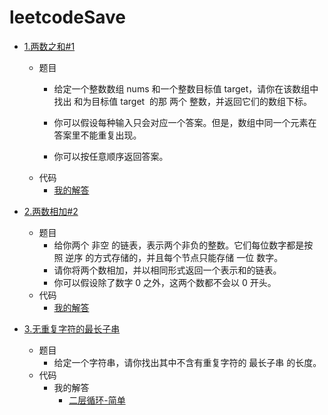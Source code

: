 # leetcodeSave

- [1.两数之和#1](https://leetcode-cn.com/problems/two-sum/)
    - 题目
        - 给定一个整数数组 nums 和一个整数目标值 target，请你在该数组中找出 和为目标值 target  的那 两个 整数，并返回它们的数组下标。

        - 你可以假设每种输入只会对应一个答案。但是，数组中同一个元素在答案里不能重复出现。

        - 你可以按任意顺序返回答案。
    - 代码
        - [我的解答](https://github.com/monaShe520/leetcodeSave/blob/9daedbc57d19051041129fe9cad383f2bbb09f52/code/leetcode_1_two-sum/main.go#L8)

- [2.两数相加#2](https://leetcode-cn.com/problems/add-two-numbers/)
    - 题目
        - 给你两个 非空 的链表，表示两个非负的整数。它们每位数字都是按照 逆序 的方式存储的，并且每个节点只能存储 一位 数字。
        - 请你将两个数相加，并以相同形式返回一个表示和的链表。
        - 你可以假设除了数字 0 之外，这两个数都不会以 0 开头。
    - 代码
        - [我的解答](https://github.com/monaShe520/leetcodeSave/blob/fe56802f9fc2e5ec231499761e779e0bcedd0765/code/leetcode_2_add-two-numbers/main.go#L21)
- [3.无重复字符的最长子串](https://leetcode-cn.com/problems/longest-substring-without-repeating-characters/)
    - 题目
        - 给定一个字符串，请你找出其中不含有重复字符的 最长子串 的长度。
    - 代码
        - 我的解答
            - [二层循环-简单](https://github.com/monaShe520/leetcodeSave/blob/36b50675d3a3ea567e0884279bbf2d4e80c01654/code/leetcode_3_longest-substring-without-repeating-characters/main.go#L27)

